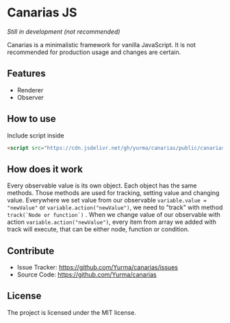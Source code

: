 # Canarias JS

*Still in development (not recommended)* 

Canarias is a minimalistic framework for vanilla JavaScript. It is not recommended for production usage and changes are certain.  

## Features

- Renderer
- Observer

## How to use
Include script inside <head></head>
```html
<script src="https://cdn.jsdelivr.net/gh/yurma/canarias/public/canarias.js"></script>
```


## How does it work

Every observable value is its own object. Each object has the same methods. Those methods are used for tracking, setting value and changing value. Everywhere we set value from our observable ```variable.value = "newValue"``` or ```variable.action("newValue")```, we need to "track" with method ```track(`Node or function`)``` . When we change value of our observable with action ```variable.action("newValue")```, every item from array we added with track will execute, that can be either node, function or condition. 

## Contribute

- Issue Tracker: https://github.com/Yurma/canarias/issues
- Source Code: https://github.com/Yurma/canarias

## License

The project is licensed under the MIT license.